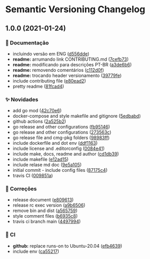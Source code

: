 # Semantic Versioning Changelog

## 1.0.0 (2021-01-24)


### :memo: Documentação

* incluindo versão em ENG ([d556dde](https://github.com/lpmatos/loli/commit/d556dde0f0eb28db9647b20343fff862baf9d9a1))
* **readme:** arrumando link CONTRIBUTING.md ([7cefb73](https://github.com/lpmatos/loli/commit/7cefb73eaad3c296f1971841698a13fa5b18d3ca))
* **readme:** modificando para descrições PT-BR ([a3de6b6](https://github.com/lpmatos/loli/commit/a3de6b6ec4e27749568cd7f35fca99f2615faa0c))
* **readme:** removendo comentários ([c112d0f](https://github.com/lpmatos/loli/commit/c112d0f904c650ab266aa47ae0b1c27d51a14d56))
* **readme:** trocando header versionamento ([39779fe](https://github.com/lpmatos/loli/commit/39779fe0f268f42451f170a72c90a7c2f8e313d5))
* include contributing file ([e80ead2](https://github.com/lpmatos/loli/commit/e80ead270816dd09016ce4eb47a759c52675cad8))
* pretty readme ([81fcad4](https://github.com/lpmatos/loli/commit/81fcad44010e8973af1620d89db4e6cf5814ecd1))


### :sparkles: Novidades

* add go mod ([42c70e6](https://github.com/lpmatos/loli/commit/42c70e68c2c37e4226dedce1f47cf62caef36c97))
* docker-compose and style makefile and gitignore ([5edbabd](https://github.com/lpmatos/loli/commit/5edbabd03cc65527f09c5870061f7263de7c34d7))
* github actions ([2a525b2](https://github.com/lpmatos/loli/commit/2a525b2acf235a26654005f6fb5ae348701665c2))
* go release and other configurations ([fb95146](https://github.com/lpmatos/loli/commit/fb9514652e8fdd37f27af082fd37d3df09f62b20))
* go release and other configurations ([273563c](https://github.com/lpmatos/loli/commit/273563cfe874f94f6931ebe23b940c04296448ad))
* go release file and cmg-pkg folders ([98983ff](https://github.com/lpmatos/loli/commit/98983ff6e75ae4c9a596a27eb98f3a76d51b3e47))
* include dockerfile and dot env ([ddf1163](https://github.com/lpmatos/loli/commit/ddf1163feba29472e065bae97baed46c717c4b6d))
* include license and .editorconfig ([0084e41](https://github.com/lpmatos/loli/commit/0084e419ddd8ef3dbcad8763e2d06d27e39db894))
* include make, docs, readme and author ([cd1db39](https://github.com/lpmatos/loli/commit/cd1db39d201c347c1d24387926357e364023549b))
* include makefile ([e12ad15](https://github.com/lpmatos/loli/commit/e12ad151044c08ccf150b19c8b9d5821f46b191d))
* include relase md doc ([9e5a105](https://github.com/lpmatos/loli/commit/9e5a105d05191e168e5ef42127885c6e76ded800))
* initial commit - include config files ([87175c4](https://github.com/lpmatos/loli/commit/87175c4efa49d10b20353b2d6a3d6707ac3e22a2))
* travis CI ([009851a](https://github.com/lpmatos/loli/commit/009851a0943dc3a73a8b2aaf4d8a69aa22a09b94))


### :bug: Correções

* release document ([e809613](https://github.com/lpmatos/loli/commit/e8096136fdf16b6e2e8b8eb214604d1c4d902f60))
* release rc exec version ([a9b6506](https://github.com/lpmatos/loli/commit/a9b65067b63604c439e082626fbcb24e93fefe25))
* remove bin and dist ([a565759](https://github.com/lpmatos/loli/commit/a565759372e1a333776fa426bd899ed97ef9785f))
* style comment files ([b6935c8](https://github.com/lpmatos/loli/commit/b6935c8ba3a8665732608c003d24455f2286ce6a))
* travis ci branch main ([4497994](https://github.com/lpmatos/loli/commit/449799466a4f0dd63b06f3cc8e1a284f10719c4d))


### :repeat: CI

* **github:** replace runs-on to Ubuntu-20.04 ([efb4639](https://github.com/lpmatos/loli/commit/efb4639aa1ae7dff7d6b4a4601c734da1118b13e))
* include env ([ca55217](https://github.com/lpmatos/loli/commit/ca55217dea8055f33ef55ed6eb7eeb2bf9405f6e))

